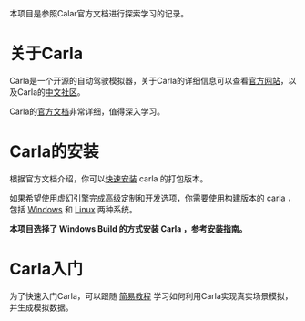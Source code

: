 本项目是参照Calar官方文档进行探索学习的记录。

# 关于Carla
Carla是一个开源的自动驾驶模拟器，关于Carla的详细信息可以查看[官方网站](https://carla.org/)，以及Carla的[中文社区](https://www.carla.org.cn/#/)。

Carla的[官方文档](https://carla.readthedocs.io/en/latest/)非常详细，值得深入学习。

# Carla的安装

根据官方文档介绍，你可以[快速安装](#https://carla.readthedocs.io/en/latest/start_quickstart/) carla 的打包版本。

如果希望使用虚幻引擎完成高级定制和开发选项，你需要使用构建版本的 carla ，包括 [Windows](#https://carla.readthedocs.io/en/latest/build_windows/) 和 [Linux](#https://carla.readthedocs.io/en/latest/build_linux/) 两种系统。

**本项目选择了 Windows Build 的方式安装 Carla ，参考[安装指南](/0.%20安装指南.md)。**

# Carla入门

为了快速入门Carla，可以跟随 [简易教程](/1.%20简易教程.md) 学习如何利用Carla实现真实场景模拟，并生成模拟数据。

